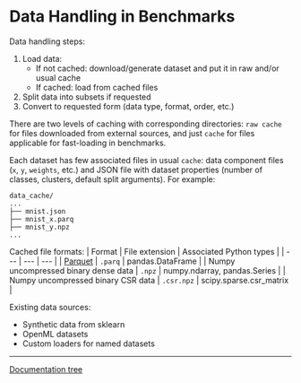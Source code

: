 # Data Handling in Benchmarks

Data handling steps:
1. Load data:
   - If not cached: download/generate dataset and put it in raw and/or usual cache
   - If cached: load from cached files
2. Split data into subsets if requested
3. Convert to requested form (data type, format, order, etc.)

There are two levels of caching with corresponding directories: `raw cache` for files downloaded from external sources, and just `cache` for files applicable for fast-loading in benchmarks.

Each dataset has few associated files in usual `cache`: data component files (`x`, `y`, `weights`, etc.) and JSON file with dataset properties (number of classes, clusters, default split arguments).
For example:
```
data_cache/
...
├── mnist.json
├── mnist_x.parq
├── mnist_y.npz
...
```

Cached file formats:
| Format | File extension | Associated Python types |
| --- | --- | --- |
| [Parquet](https://parquet.apache.org) | `.parq` | pandas.DataFrame |
| Numpy uncompressed binary dense data | `.npz` | numpy.ndarray, pandas.Series |
| Numpy uncompressed binary CSR data | `.csr.npz` | scipy.sparse.csr_matrix |

Existing data sources:
 - Synthetic data from sklearn
 - OpenML datasets
 - Custom loaders for named datasets

---
[Documentation tree](../../README.md#-documentation)
